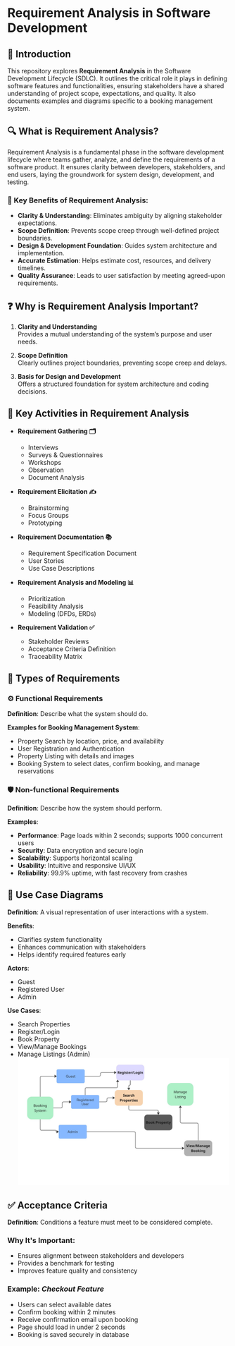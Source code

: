 # Requirement Analysis in Software Development

## 📘 Introduction

This repository explores **Requirement Analysis** in the Software Development Lifecycle (SDLC). It outlines the critical role it plays in defining software features and functionalities, ensuring stakeholders have a shared understanding of project scope, expectations, and quality. It also documents examples and diagrams specific to a booking management system.

## 🔍 What is Requirement Analysis?

Requirement Analysis is a fundamental phase in the software development lifecycle where teams gather, analyze, and define the requirements of a software product. It ensures clarity between developers, stakeholders, and end users, laying the groundwork for system design, development, and testing.

### 🔑 Key Benefits of Requirement Analysis:
- **Clarity & Understanding**: Eliminates ambiguity by aligning stakeholder expectations.
- **Scope Definition**: Prevents scope creep through well-defined project boundaries.
- **Design & Development Foundation**: Guides system architecture and implementation.
- **Accurate Estimation**: Helps estimate cost, resources, and delivery timelines.
- **Quality Assurance**: Leads to user satisfaction by meeting agreed-upon requirements.

## ❓ Why is Requirement Analysis Important?

1. **Clarity and Understanding**  
   Provides a mutual understanding of the system’s purpose and user needs.

2. **Scope Definition**  
   Clearly outlines project boundaries, preventing scope creep and delays.

3. **Basis for Design and Development**  
   Offers a structured foundation for system architecture and coding decisions.

## 🔧 Key Activities in Requirement Analysis

- **Requirement Gathering 🗂️**  
  - Interviews  
  - Surveys & Questionnaires  
  - Workshops  
  - Observation  
  - Document Analysis

- **Requirement Elicitation ✍️**  
  - Brainstorming  
  - Focus Groups  
  - Prototyping

- **Requirement Documentation 📚**  
  - Requirement Specification Document  
  - User Stories  
  - Use Case Descriptions

- **Requirement Analysis and Modeling 📊**  
  - Prioritization  
  - Feasibility Analysis  
  - Modeling (DFDs, ERDs)

- **Requirement Validation ✅**  
  - Stakeholder Reviews  
  - Acceptance Criteria Definition  
  - Traceability Matrix

## 📑 Types of Requirements

### ⚙️ Functional Requirements

**Definition**: Describe what the system should do.

**Examples for Booking Management System**:
- Property Search by location, price, and availability
- User Registration and Authentication
- Property Listing with details and images
- Booking System to select dates, confirm booking, and manage reservations

### 🛡️ Non-functional Requirements

**Definition**: Describe how the system should perform.

**Examples**:
- **Performance**: Page loads within 2 seconds; supports 1000 concurrent users
- **Security**: Data encryption and secure login
- **Scalability**: Supports horizontal scaling
- **Usability**: Intuitive and responsive UI/UX
- **Reliability**: 99.9% uptime, with fast recovery from crashes

## 🧭 Use Case Diagrams

**Definition**: A visual representation of user interactions with a system.

**Benefits**:
- Clarifies system functionality
- Enhances communication with stakeholders
- Helps identify required features early

**Actors**:
- Guest  
- Registered User  
- Admin

**Use Cases**:
- Search Properties  
- Register/Login  
- Book Property  
- View/Manage Bookings  
- Manage Listings (Admin)
![Use Case Diagram](alx-booking-uc.png)
## ✅ Acceptance Criteria

**Definition**: Conditions a feature must meet to be considered complete.

### Why It's Important:
- Ensures alignment between stakeholders and developers
- Provides a benchmark for testing
- Improves feature quality and consistency

### Example: *Checkout Feature*
- Users can select available dates
- Confirm booking within 2 minutes
- Receive confirmation email upon booking
- Page should load in under 2 seconds
- Booking is saved securely in database
